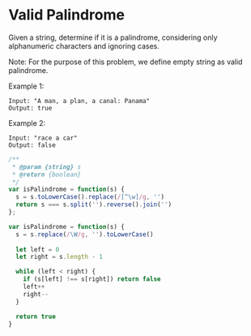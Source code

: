 # Valid Palindrome

Given a string, determine if it is a palindrome, considering only alphanumeric characters and ignoring cases.

Note: For the purpose of this problem, we define empty string as valid palindrome.

Example 1:

    Input: "A man, a plan, a canal: Panama"
    Output: true


Example 2:

    Input: "race a car"
    Output: false


```JavaScript
/**
 * @param {string} s
 * @return {boolean}
 */
var isPalindrome = function(s) {
  s = s.toLowerCase().replace(/[^\w]/g, '')
  return s === s.split('').reverse().join('')
};

var isPalindrome = function(s) {
  s = s.replace(/\W/g, '').toLowerCase()
  
  let left = 0
  let right = s.length - 1

  while (left < right) {
    if (s[left] !== s[right]) return false
    left++
    right--
  }

  return true
}
```